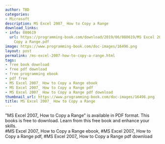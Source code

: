```yaml
---
author: TBD
categories:
- Microsoft
description: MS Excel 2007_ How to Copy a Range
download_links:
- info: 080619
  url: https://programming-book.com/download/2019/06/080619/MS Excel 2007_ How to
    Copy a Range.pdf
image: https://www.programming-book.com/doc-images/16496.png
layout: post
permalink: /ms-excel-2007-how-to-copy-a-range.html
tags:
- free book download
- free pdf download
- free programming ebook
- pdf free
- MS Excel 2007_ How to Copy a Range ebook
- MS Excel 2007_ How to Copy a Range pdf
- MS Excel 2007_ How to Copy a Range pdf download
thumbnail_url: https://www.programming-book.com/doc-images/16496.png
title: MS Excel 2007_ How to Copy a Range
---
```


 
<div class="item-desc text-justify">
  "MS Excel 2007_ How to Copy a Range" is available in PDF format. This books is free to download. Learn from this free book and enhance your skills.
  <br>
  #MS Excel 2007_ How to Copy a Range ebook, #MS Excel 2007_ How to Copy a Range pdf, #MS Excel 2007_ How to Copy a Range pdf download
</div>